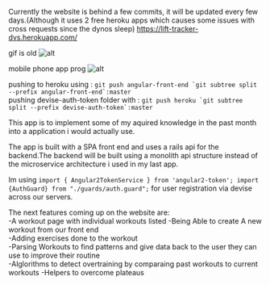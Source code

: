 Currently the website is behind a few commits, it will be updated every few days.(Although it uses 2 free heroku apps which causes some issues with cross requests since the dynos sleep)
https://lift-tracker-dvs.herokuapp.com/

gif is old 
![alt](https://github.com/DaniVSainz/bodybuilding-angular/blob/master/ang4-bodybuilding.gif)  

mobile phone app prog
![alt](https://github.com/DaniVSainz/bodybuilding-angular/blob/master/mobile.gif)

pushing to heroku using : ```git push angular-front-end `git subtree split --prefix angular-front-end`:master```  
pushing devise-auth-token folder with : ```git push heroku `git subtree split --prefix devise-auth-token`:master```

This app is to implement some of my aquired knowledge in the past month into a application i would actually use.

The app is built with a SPA front end and uses a rails api for the backend.The backend will be built using a monolith api structure instead of the microservice architecture i used in my last app.

Im  using ```import { Angular2TokenService } from 'angular2-token';
import {AuthGuard} from "./guards/auth.guard";``` for user registration via devise across our servers.

The next features coming up on the website are:  
-A workout page with individual workouts listed
-Being Able to create A new workout from our front end  
-Adding exercises done to the workout  
-Parsing Workouts to find patterns and give data back to the user they can use to improve their routine  
-Alglorithms to detect overtraining by comparaing past workouts to current workouts 
-Helpers to overcome plateaus 


